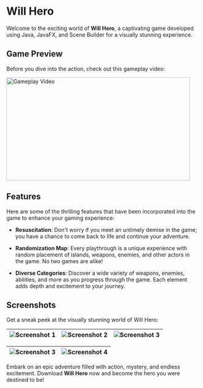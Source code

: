 # Will Hero

Welcome to the exciting world of **Will Hero**, a captivating game developed using Java, JavaFX, and Scene Builder for a visually stunning experience.

## Game Preview

Before you dive into the action, check out this gameplay video: <div>
  <a href="https://drive.google.com/file/d/1VokU04n9SS2CwnJ-h-feo_B0jfor5Kbf/view?usp=sharing">
    <img src="https://user-images.githubusercontent.com/88682260/174832718-e8ceba56-1068-4f4e-9585-6714232c7a73.png" alt="Gameplay Video" width="480" height="270" />
  </a>
</div>

## Features

Here are some of the thrilling features that have been incorporated into the game to enhance your gaming experience:

- **Resuscitation**: Don't worry if you meet an untimely demise in the game; you have a chance to come back to life and continue your adventure.

- **Randomization Map**: Every playthrough is a unique experience with random placement of islands, weapons, enemies, and other actors in the game. No two games are alike!

- **Diverse Categories**: Discover a wide variety of weapons, enemies, abilities, and more as you progress through the game. Each element adds depth and excitement to your journey.

## Screenshots

Get a sneak peek at the visually stunning world of Will Hero:

| ![Screenshot 1](https://user-images.githubusercontent.com/88682260/174832718-e8ceba56-1068-4f4e-9585-6714232c7a73.png) | ![Screenshot 2](https://user-images.githubusercontent.com/88682260/174832773-2cadadc3-e010-4d82-86ba-744e0ad99cd5.png) | ![Screenshot 3](https://user-images.githubusercontent.com/88682260/174832781-ea023b64-2329-4bff-9b2b-3109dc6a2953.png) |
| --- | --- | --- |

| ![Screenshot 3](https://user-images.githubusercontent.com/88682260/174832786-dc5530d6-9c15-4cf2-bc22-2e04e44101b2.png) | ![Screenshot 4](https://user-images.githubusercontent.com/88682260/174832792-2849a259-daa1-4c5c-ab3e-c90789f90fc1.png) |
| --- | --- |

Embark on an epic adventure filled with action, mystery, and endless excitement. Download **Will Hero** now and become the hero you were destined to be!
